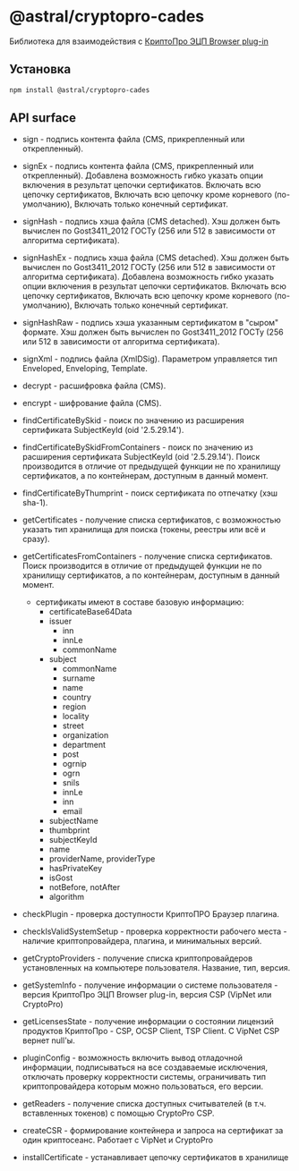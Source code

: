 # @astral/cryptopro-cades

Библиотека для взаимодействия с [КриптоПро ЭЦП Browser plug-in](https://www.cryptopro.ru/products/cades/plugin)

## Установка

```bash
npm install @astral/cryptopro-cades
```

## API surface

- sign - подпись контента файла (CMS, прикрепленный или открепленный).
- signEx - подпись контента файла (CMS, прикрепленный или открепленный). Добавлена возможность гибко указать опции включения в результат цепочки сертификатов.
    Включать всю цепочку сертификатов, Включать всю цепочку кроме корневого (по-умолчанию), Включать только конечный сертификат.
- signHash - подпись хэша файла (CMS detached). Хэш должен быть вычислен по Gost3411_2012 ГОСТу (256 или 512 в зависимости от алгоритма сертификата).
- signHashEx - подпись хэша файла (CMS detached). Хэш должен быть вычислен по Gost3411_2012 ГОСТу (256 или 512 в зависимости от алгоритма сертификата).
    Добавлена возможность гибко указать опции включения в результат цепочки сертификатов.
    Включать всю цепочку сертификатов, Включать всю цепочку кроме корневого (по-умолчанию), Включать только конечный сертификат.
- signHashRaw - подпись хэша указанным сертификатом в "сыром" формате. Хэш должен быть вычислен по Gost3411_2012 ГОСТу (256 или 512 в зависимости от алгоритма сертификата).
- signXml - подпись файла (XmlDSig). Параметром управляется тип Enveloped, Enveloping, Template.
- decrypt - расшифровка файла (CMS).
- encrypt - шифрование файла (CMS).
- findCertificateBySkid - поиск по значению из расширения сертификата SubjectKeyId (oid '2.5.29.14').
- findCertificateBySkidFromContainers - поиск по значению из расширения сертификата SubjectKeyId (oid '2.5.29.14').
    Поиск производится в отличие от предыдущей функции не по хранилищу сертификатов, а по контейнерам, доступным в данный момент.
- findCertificateByThumprint - поиск сертификата по отпечатку (хэш sha-1).
- getCertificates - получение списка сертификатов, с возможностью указать тип хранилища для поиска (токены, реестры или всё и сразу).
- getCertificatesFromContainers - получение списка сертификатов.
    Поиск производится в отличие от предыдущей функции не по хранилищу сертификатов, а по контейнерам, доступным в данный момент.

  - сертификаты имеют в составе базовую информацию:
    - certificateBase64Data
    - issuer
      - inn
      - innLe
      - commonName
    - subject
      - commonName
      - surname
      - name
      - country
      - region
      - locality
      - street
      - organization
      - department
      - post
      - ogrnip
      - ogrn
      - snils
      - innLe
      - inn
      - email
    - subjectName
    - thumbprint
    - subjectKeyId
    - name
    - providerName, providerType
    - hasPrivateKey
    - isGost
    - notBefore, notAfter
    - algorithm

- checkPlugin - проверка доступности КриптоПРО Браузер плагина.
- checkIsValidSystemSetup - проверка корректности рабочего места - наличие криптопровайдера, плагина, и минимальных версий.
- getCryptoProviders - получение списка криптопровайдеров установленных на компьютере пользователя. Название, тип, версия.
- getSystemInfo - получение информации о системе пользователя - версия КриптоПро ЭЦП Browser plug-in, версия CSP (VipNet или CryptoPro)
- getLicensesState - получение информации о состоянии лицензий продуктов КриптоПро - CSP, OCSP Client, TSP Client. C VipNet CSP вернет null'ы.
- pluginConfig - возможность включить вывод отладочной информации, подписываться на все создаваемые исключения, отключать проверку корректности системы, ограничивать тип криптопровайдера которым можно пользоваться, его версии.
- getReaders - получение списка доступных считывателей (в т.ч. вставленных токенов) с помощью CryptoPro CSP.
- createCSR - формирование контейнера и запроса на сертификат за один криптосеанс. Работает с VipNet и CryptoPro
- installCertificate - устанавливает цепочку сертификатов в хранилище
